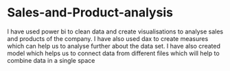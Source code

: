 # Sales-and-Product-analysis
I have used power bi to clean data and create visualisations to analyse sales and products of the company. I have also used dax to create measures which can help us to analyse further about the data set. I have also created model which helps us to connect data from different files which will help to combine data in a single space
